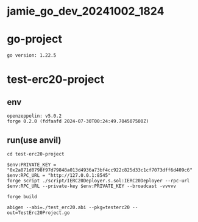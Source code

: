 # jamie_go_dev_20241002_1824

# go-project
```
go version: 1.22.5

```

# test-erc20-project
## env

```
openzeppelin: v5.0.2
forge 0.2.0 (fdfaafd 2024-07-30T00:24:49.704507500Z)

```

## run(use anvil)
```
cd test-erc20-project

$env:PRIVATE_KEY = "0x2a871d0798f97d79848a013d4936a73bf4cc922c825d33c1cf7073dff6d409c6"
$env:RPC_URL = "http://127.0.0.1:8545"
forge script ./script/IERC20Deployer.s.sol:IERC20Deployer --rpc-url $env:RPC_URL --private-key $env:PRIVATE_KEY --broadcast -vvvvv

forge build

abigen --abi=./test_erc20.abi --pkg=testerc20 --out=TestErc20Project.go

```

